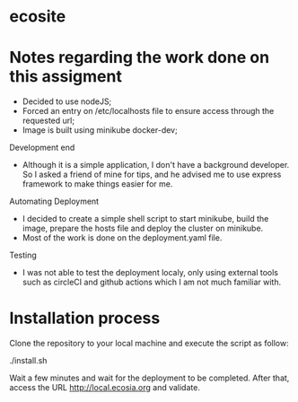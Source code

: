 # ecosite
# Notes regarding the work done on this assigment

- Decided to use nodeJS;
- Forced an entry on /etc/localhosts file to ensure access through the requested url;
- Image is built using minikube docker-dev;

Development end

- Although it is a simple application, I don't have a background developer. So I asked a friend of mine for tips, and he advised me to use express framework to make things easier for me.
 

Automating Deployment

- I decided to create a simple shell script to start minikube, build the image, prepare the hosts file and deploy the cluster on minikube. 
- Most of the work is done on the deployment.yaml file.


Testing

- I was not able to test the deployment localy, only using external tools such as circleCI and github actions which I am not much familiar with.

# Installation process

Clone the repository to your local machine and execute the script as follow:

./install.sh 

Wait a few minutes and wait for the deployment to be completed. After that, access the URL http://local.ecosia.org
 and validate.
